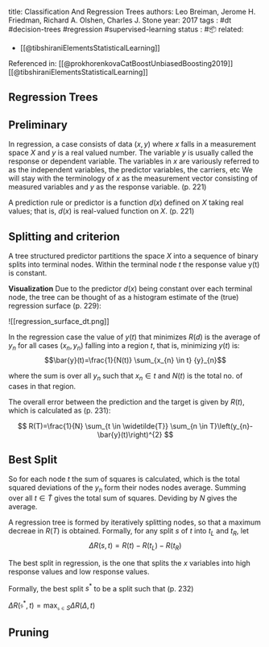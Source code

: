 
title: Classification And Regression Trees
authors: Leo Breiman, Jerome H. Friedman, Richard A. Olshen, Charles J. Stone
year: 2017
tags :  #dt #decision-trees #regression #supervised-learning 
status : #📦 
related: 
- [[@tibshiraniElementsStatisticalLearning]]

Referenced in: [[@prokhorenkovaCatBoostUnbiasedBoosting2019]] [[@tibshiraniElementsStatisticalLearning]]

## Regression Trees

## Preliminary

In regression, a case consists of data $(x, y)$ where $x$ falls in a measurement space $X$ and $y$ is a real valued number. The variable $y$ is usually called the response or dependent variable. The variables in $x$ are variously referred to as the independent variables, the predictor variables, the carriers, etc We will stay with the terminology of $x$ as the measurement vector consisting of measured variables and $y$ as the response variable. (p. 221)

A prediction rule or predictor is a function $d(x)$ defined on $X$ taking real values; that is, $d(x)$ is real-valued function on $X$. (p. 221)

## Splitting and criterion

A tree structured predictor partitions the space $X$ into a sequence of binary splits into terminal nodes. Within the terminal node $t$  the response value y(t) is constant.

**Visualization**
Due to the predictor $d(x)$ being constant over each terminal node, the tree can be thought of as a histogram estimate of the (true) regression surface (p. 229):

![[regression_surface_dt.png]]

In the regression case the value of $y(t)$ that minimizes $R(d)$ is the average of $y_n$ for all cases $(x_n,y_n)$ falling into a region $t$, that is, minimizing $y(t)$ is:
$$\bar{y}(t)=\frac{1}{N(t)} \sum_{x_{n} \in t} {y}_{n}$$

where the sum is over all $y_n$ such that $x_n \in t$ and $N(t)$ is the total no. of cases in that region.

The overall error between the prediction and the target is given by $R(t)$, which is calculated as (p. 231):

$$
R(T)=\frac{1}{N} \sum_{t \in \widetilde{T}} \sum_{n \in T}\left(y_{n}-\bar{y}(t)\right)^{2}
$$

## Best Split

So for each node $t$ the sum of squares is calculated, which is the total squared deviations of the $y_n$ form their nodes nodes average. Summing over all $t \in \widetilde{T}$ gives the total sum of squares. Deviding by $N$ gives the average.

A regression tree is formed by iteratively splitting nodes, so that a maximum decreae in $R(T)$ is obtained. Formally, for any split $s$ of $t$ into $t_{L}$ and $t_{R}$, let
$$
\Delta R(s, t)=R(t)-R\left(t_{L}\right)-R\left(t_{R}\right)
$$

The best split in regression, is the one that splits the $x$ variables into high response values and low response values.

Formally, the best split $s^{*}$ to be a split such that (p. 232)

$\Delta R\left(\mathfrak{s}^{*}, t \right)=\max _{\mathfrak{s} \in S} \Delta R(\Delta, t)$

## Pruning